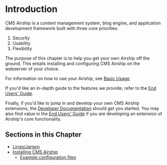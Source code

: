 # Introduction

CMS Airship is a content management system, blog engine, and application
development framework built with three core priorities:

1. Security
2. Usability
3. Flexibility

The purpose of this chapter is to help you get your own Airship off the ground.
This entails installing and configuring CMS Airship on the webserver of your
choice.

For information on how to use your Airship, see [Basic Usage](../02-basic-usage).

If you'd like an in-depth guide to the features we provide, refer to the
[End Users' Guide](../03-end-users-guide).

Finally, if you'd like to jump in and develop your own CMS Airship extensions,
the [Developer Documentation](../04-developer-docs) should get you started. You
may also find value in the [End Users' Guide](../03-end-users-guide) if you are
developing an extension of Airship's core functionality.

## Sections in this Chapter 

  * [Lingo/Jargon](01-intro/1-Lingo-Jargon.md)
  * [Installing CMS Airship](01-intro/2-Installing.md)
    * [Example configuration files](01-intro/example-config)

